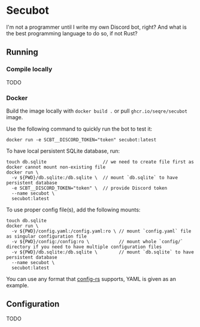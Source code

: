 # Secubot

I'm not a programmer until I write my own Discord bot, right? And what is the best programming language to do so, if not Rust?

## Running

### Compile locally
TODO

### Docker
Build the image locally with `docker build .` or pull `ghcr.io/seqre/secubot` image.

Use the following command to quickly run the bot to test it:
```shell
docker run -e SCBT__DISCORD_TOKEN="token" secubot:latest
```

To have local persistent SQLite database, run:
```shell
touch db.sqlite                     // we need to create file first as docker cannot mount non-existing file
docker run \
  -v ${PWD}/db.sqlite:/db.sqlite \  // mount `db.sqlite` to have persistent database
  -e SCBT__DISCORD_TOKEN="token" \  // provide Discord token
  --name secubot \
  secubot:latest
```

To use proper config file(s), add the following mounts:
```shell
touch db.sqlite
docker run \
  -v ${PWD}/config.yaml:/config.yaml:ro \ // mount `config.yaml` file as singular configuration file
  -v ${PWD}/config:/config:ro \           // mount whole `config/` directory if you need to have multiple configuration files
  -v ${PWD}/db.sqlite:/db.sqlite \        // mount `db.sqlite` to have persistent database
  --name secubot \
  secubot:latest
```
You can use any format that [config-rs](https://github.com/mehcode/config-rs) supports, YAML is given as an example.

## Configuration

TODO